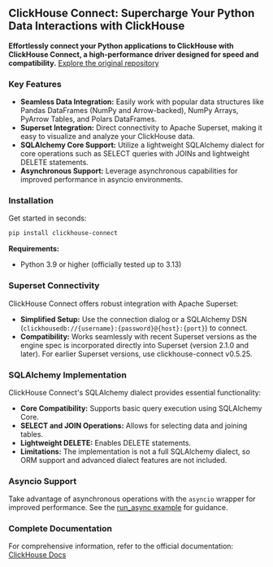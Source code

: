 ## ClickHouse Connect: Supercharge Your Python Data Interactions with ClickHouse

**Effortlessly connect your Python applications to ClickHouse with ClickHouse Connect, a high-performance driver designed for speed and compatibility.**  [Explore the original repository](https://github.com/ClickHouse/clickhouse-connect)

### Key Features

*   **Seamless Data Integration:** Easily work with popular data structures like Pandas DataFrames (NumPy and Arrow-backed), NumPy Arrays, PyArrow Tables, and Polars DataFrames.
*   **Superset Integration:** Direct connectivity to Apache Superset, making it easy to visualize and analyze your ClickHouse data.
*   **SQLAlchemy Core Support:** Utilize a lightweight SQLAlchemy dialect for core operations such as SELECT queries with JOINs and lightweight DELETE statements.
*   **Asynchronous Support:** Leverage asynchronous capabilities for improved performance in asyncio environments.

### Installation

Get started in seconds:

```bash
pip install clickhouse-connect
```

**Requirements:**

*   Python 3.9 or higher (officially tested up to 3.13)

### Superset Connectivity

ClickHouse Connect offers robust integration with Apache Superset:

*   **Simplified Setup:** Use the connection dialog or a SQLAlchemy DSN (`clickhousedb://{username}:{password}@{host}:{port}`) to connect.
*   **Compatibility:**  Works seamlessly with recent Superset versions as the engine spec is incorporated directly into Superset (version 2.1.0 and later). For earlier Superset versions, use clickhouse-connect v0.5.25.

### SQLAlchemy Implementation

ClickHouse Connect's SQLAlchemy dialect provides essential functionality:

*   **Core Compatibility:** Supports basic query execution using SQLAlchemy Core.
*   **SELECT and JOIN Operations:**  Allows for selecting data and joining tables.
*   **Lightweight DELETE:** Enables DELETE statements.
*   **Limitations:** The implementation is not a full SQLAlchemy dialect, so ORM support and advanced dialect features are not included.

### Asyncio Support

Take advantage of asynchronous operations with the `asyncio` wrapper for improved performance.  See the [run\_async example](./examples/run_async.py) for guidance.

### Complete Documentation

For comprehensive information, refer to the official documentation: [ClickHouse Docs](https://clickhouse.com/docs/integrations/python)
